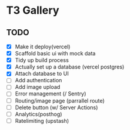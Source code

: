 # T3 Gallery

## TODO

- [x] Make it deploy(vercel)
- [x] Scaffold basic ui with mock data
- [x] Tidy up build process
- [x] Actually set up a database (vercel postgres)
- [x] Attach database to UI
- [ ] Add authentication
- [ ] Add image upload
- [ ] Error management (/ Sentry)
- [ ] Routing/image page (parrallel route)
- [ ] Delete button (w/ Server Actions)
- [ ] Analytics(posthog)
- [ ] Ratelimiting (upstash)
